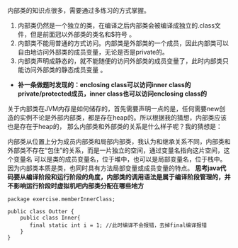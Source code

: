 内部类的知识点很多，需要通过多练习的方式掌握。

1. 内部类仍然是一个独立的类，在编译之后内部类会被编译成独立的.class文件，但是前面冠以外部类的类名和$符号 。
2. 内部类不能用普通的方式访问。内部类是外部类的一个成员，因此内部类可以自由地访问外部类的成员变量，无论是否是private的。
3. 内部类声明成静态的，就不能随便的访问外部类的成员变量了，此时内部类只能访问外部类的静态成员变量 。
- **补一条做题时发现的：enclosing class可以访问inner class的private/protected成员，inner class也可以访问enclosing class的**

关于内部类在JVM内存是如何储存的，首先需要声明一点的是，任何需要new创造的实例不论是外部内部类，都是存在heap的。所以根据我的猜想，内部类应该也是存在于heap的，
那么内部类和外部类的关系是什么样子呢？我的猜想是：

内部类从位置上分为成员内部类和局部内部类，我认为和继承关系不同，内部类和外部类不存在“包住”的关系，而是一片独立的空间，通过变量名指向这片空间，这个变量名
可以是类的成员变量名，位于堆中，也可以是局部变量名，位于栈中。因为内部类本质是类，也同时具有方法局部变量或成员变量的特点。
**思考java代码要从编译阶段和运行阶段的角度，内部类的调用语法是属于编译阶段管理的，并不影响运行阶段时虚拟机吧内部类分配在哪些地方**

```
package exercise.memberInnerClass;

public class Outter {
    public class Inner{
       final static int i = 1; //此时编译不会报错，去掉final编译报错
    }
}

```
